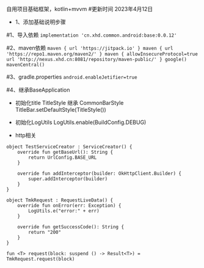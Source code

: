 自用项目基础框架，kotlin+mvvm
#更新时间
2023年4月12日
 - 1、添加基础说明步骤

#1、导入依赖
`implementation 'cn.xhd.common.android:base:0.0.12'`

#2、maven依赖
`maven { url 'https://jitpack.io' }
maven { url 'https://repo1.maven.org/maven2/' }
maven {
    allowInsecureProtocol=true
    url 'http://nexus.xhd.cn:8081/repository/maven-public/'
}
google()
mavenCentral()`

#3、gradle.properties
`android.enableJetifier=true`

#4、继承BaseApplication

 - 初始化title
   TitleStyle 继承 CommonBarStyle
   TitleBar.setDefaultStyle(TitleStyle())

 - 初始化LogUtils
   LogUtils.enable(BuildConfig.DEBUG)

 - http相关
```
object TestServiceCreator : ServiceCreator() {
    override fun getBaseUrl(): String {
        return UrlConfig.BASE_URL
    }

    override fun addInterceptor(builder: OkHttpClient.Builder) {
        super.addInterceptor(builder)
    }
}
```

```
object TmkRequest : RequestLiveData() {
    override fun onError(err: Exception) {
        LogUtils.e("error:" + err)
    }

    override fun getSuccessCode(): String {
        return "200"
    }
}

fun <T> request(block: suspend () -> Result<T>) = TmkRequest.request(block)
```
